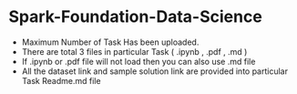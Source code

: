# Spark-Foundation-Data-Science

* Maximum Number of Task Has been uploaded.
* There are total 3 files in particular Task ( .ipynb , .pdf  , .md )
* If .ipynb or .pdf file will not load then you can also use .md file
* All the dataset link and sample solution link are provided into particular Task Readme.md file
